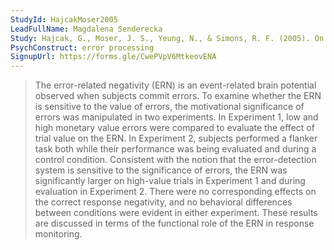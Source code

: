 ```yaml
---
StudyId: HajcakMoser2005
LeadFullName: Magdalena Senderecka
Study: Hajcak, G., Moser, J. S., Yeung, N., & Simons, R. F. (2005). On the ERN and the significance of errors. Psychophysiology, 42(2), 151–160. https://doi.org/10.1111/j.1469-8986.2005.00270.x
PsychConstruct: error processing
SignupUrl: https://forms.gle/CwePVpV6MtkeovENA
---
```


> The error-related negativity (ERN) is an event-related brain potential observed when subjects commit errors. To examine whether the ERN is sensitive to the value of errors, the motivational significance of errors was manipulated in two experiments. In Experiment 1, low and high monetary value errors were compared to evaluate the effect of trial value on the ERN. In Experiment 2, subjects performed a flanker task both while their performance was being evaluated and during a control condition. Consistent with the notion that the error-detection system is sensitive to the significance of errors, the ERN was significantly larger on high-value trials in Experiment 1 and during evaluation in Experiment 2. There were no corresponding effects on the correct response negativity, and no behavioral differences between conditions were evident in either experiment. These results are discussed in terms of the functional role of the ERN in response monitoring.